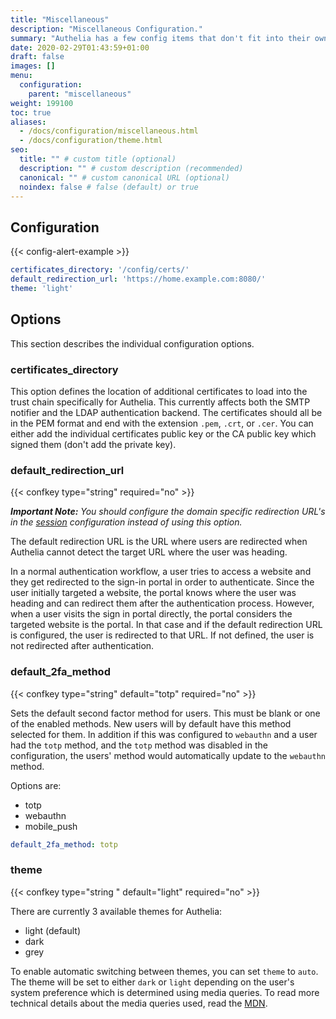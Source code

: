 ```yaml
---
title: "Miscellaneous"
description: "Miscellaneous Configuration."
summary: "Authelia has a few config items that don't fit into their own area. This describes these options."
date: 2020-02-29T01:43:59+01:00
draft: false
images: []
menu:
  configuration:
    parent: "miscellaneous"
weight: 199100
toc: true
aliases:
  - /docs/configuration/miscellaneous.html
  - /docs/configuration/theme.html
seo:
  title: "" # custom title (optional)
  description: "" # custom description (recommended)
  canonical: "" # custom canonical URL (optional)
  noindex: false # false (default) or true
---
```


## Configuration

{{< config-alert-example >}}

```yaml {title="configuration.yml"}
certificates_directory: '/config/certs/'
default_redirection_url: 'https://home.example.com:8080/'
theme: 'light'
```

## Options

This section describes the individual configuration options.

### certificates_directory

This option defines the location of additional certificates to load into the trust chain specifically for Authelia.
This currently affects both the SMTP notifier and the LDAP authentication backend. The certificates should all be in the
PEM format and end with the extension `.pem`, `.crt`, or `.cer`. You can either add the individual certificates public
key or the CA public key which signed them (don't add the private key).

### default_redirection_url

{{< confkey type="string" required="no" >}}

*__Important Note:__ You should configure the domain specific redirection URL's in the
[session](../session/introduction.md#default_redirection_url) configuration instead of using this option.*

The default redirection URL is the URL where users are redirected when Authelia cannot detect the target URL where the
user was heading.

In a normal authentication workflow, a user tries to access a website and they get redirected to the sign-in portal in
order to authenticate. Since the user initially targeted a website, the portal knows where the user was heading and
can redirect them after the authentication process. However, when a user visits the sign in portal directly, the portal
considers the targeted website is the portal. In that case and if the default redirection URL is configured, the user is
redirected to that URL. If not defined, the user is not redirected after authentication.

### default_2fa_method

{{< confkey type="string" default="totp" required="no" >}}

Sets the default second factor method for users. This must be blank or one of the enabled methods. New users will by
default have this method selected for them. In addition if this was configured to `webauthn` and a user had the `totp`
method, and the `totp` method was disabled in the configuration, the users' method would automatically update to the
`webauthn` method.

Options are:

* totp
* webauthn
* mobile_push

```yaml
default_2fa_method: totp
```

### theme

{{< confkey type="string " default="light" required="no" >}}

There are currently 3 available themes for Authelia:

* light (default)
* dark
* grey

To enable automatic switching between themes, you can set `theme` to `auto`. The theme will be set to either `dark` or
`light` depending on the user's system preference which is determined using media queries. To read more technical
details about the media queries used, read the
[MDN](https://developer.mozilla.org/en-US/docs/Web/CSS/@media/prefers-color-scheme).
